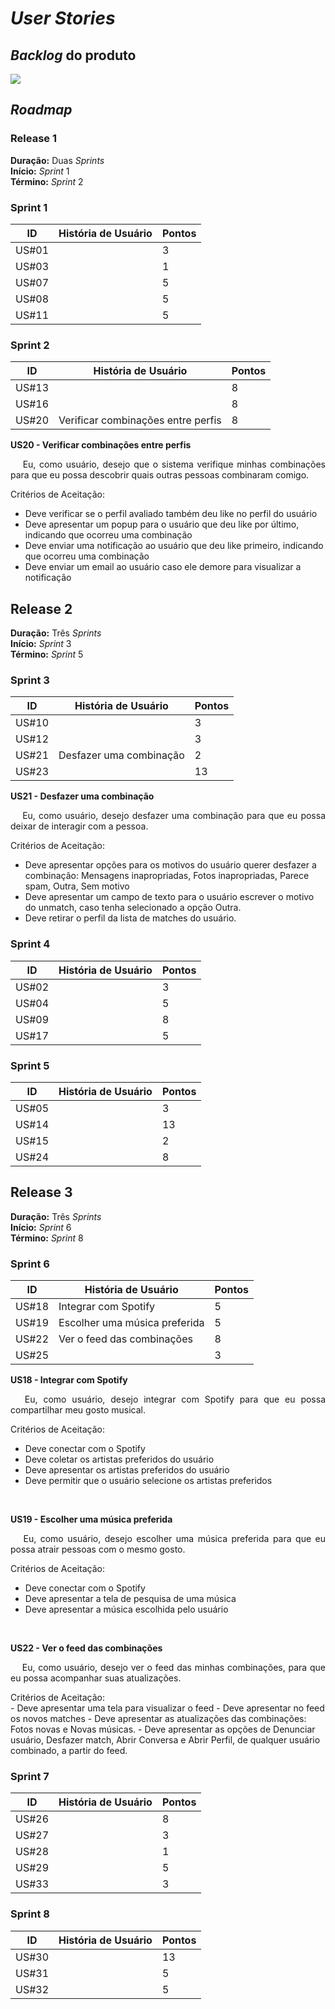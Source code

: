 # _User Stories_

## _Backlog_ do produto

<a data-fancybox="gallery" href="../../img/user_stories.jpg"><img src="../../img/user_stories-mini.jpg"></a>

## _Roadmap_

### Release 1

__Duração:__ Duas _Sprints_<br/>
__Início:__ _Sprint_ 1<br/>
__Término:__ _Sprint_ 2<br/>

### Sprint 1

|ID|História de Usuário|Pontos|
|--|-------------------|------|
|US#01||3|
|US#03||1|
|US#07||5|
|US#08||5|
|US#11||5|


### Sprint 2

|ID|História de Usuário|Pontos|
|--|-------------------|------|
|US#13||8|
|US#16||8|
|US#20|Verificar combinações entre perfis|8|

  **US20 - Verificar combinações entre perfis** <br />
    <p align="justify">&emsp;
    Eu, como usuário, desejo que o sistema verifique minhas combinações para que eu possa descobrir quais outras pessoas combinaram comigo.
    </p>
  	Critérios de Aceitação:<br />

  - Deve verificar se o perfil avaliado também deu like no perfil do usuário
  - Deve apresentar um popup para o usuário que deu like por último, indicando que ocorreu uma combinação
  - Deve enviar uma notificação ao usuário que deu like primeiro, indicando que ocorreu uma combinação
  - Deve enviar um email ao usuário caso ele demore para visualizar a notificação  


## Release 2

__Duração:__ Três _Sprints_<br/>
__Início:__ _Sprint_ 3<br/>
__Término:__ _Sprint_ 5<br/>

### Sprint 3

|ID|História de Usuário|Pontos|
|--|-------------------|------|
|US#10||3|
|US#12||3|
|US#21|Desfazer uma combinação|2|
|US#23||13|

  **US21 - Desfazer uma combinação** <br />
    <p align="justify">&emsp;
  	Eu, como usuário, desejo desfazer uma combinação para que eu possa deixar de interagir com a pessoa.
    </p>
  	Critérios de Aceitação: <br />
  - Deve apresentar opções para os motivos do usuário querer desfazer a combinação: Mensagens inapropriadas, Fotos inapropriadas, Parece spam, Outra, Sem motivo
  - Deve apresentar um campo de texto para o usuário escrever o motivo do unmatch, caso tenha selecionado a opção Outra.
  - Deve retirar o perfil da lista de matches do usuário.


### Sprint 4

|ID|História de Usuário|Pontos|
|--|-------------------|------|
|US#02||3|
|US#04||5|
|US#09||8|
|US#17||5|


### Sprint 5

|ID|História de Usuário|Pontos|
|--|-------------------|------|
|US#05||3|
|US#14||13|
|US#15||2|
|US#24||8|


## Release 3

__Duração:__ Três _Sprints_<br/>
__Início:__ _Sprint_ 6<br/>
__Término:__ _Sprint_ 8<br/>

### Sprint 6

|ID|História de Usuário|Pontos|
|--|-------------------|------|
|US#18|Integrar com Spotify|5|
|US#19|Escolher uma música preferida|5|
|US#22|Ver o feed das combinações|8|
|US#25||3|

  **US18 - Integrar com Spotify** <br />
  <p align="justify">&emsp;
  	Eu, como usuário, desejo integrar com Spotify para que eu possa compartilhar meu gosto musical.</p>
  	Critérios de Aceitação:<br />

  - Deve conectar com o Spotify
  - Deve coletar os artistas preferidos do usuário
  - Deve apresentar os artistas preferidos do usuário
  - Deve permitir que o usuário selecione os artistas preferidos

<br />

  **US19 - Escolher uma música preferida** <br />
  <p align="justify">&emsp;
  	Eu, como usuário, desejo escolher uma música preferida para que eu possa atrair pessoas com o mesmo gosto.
  </p>
  	Critérios de Aceitação: <br />

  - Deve conectar com o Spotify
  - Deve apresentar a tela de pesquisa de uma música
  - Deve apresentar a música escolhida pelo usuário

<br />

  **US22 - Ver o feed das combinações** <br />
  <p align="justify">&emsp;
  Eu, como usuário, desejo ver o feed das minhas combinações, para que eu possa acompanhar suas atualizações.
  </p>
  Critérios de Aceitação: <br />
  - Deve apresentar uma tela para visualizar o feed
  - Deve apresentar no feed os novos matches
  - Deve apresentar as atualizações das combinações: Fotos novas e Novas músicas.    
  - Deve apresentar as opções de Denunciar usuário, Desfazer match, Abrir Conversa e Abrir Perfil, de qualquer usuário combinado, a partir do feed. 


### Sprint 7

|ID|História de Usuário|Pontos|
|--|-------------------|------|
|US#26||8|
|US#27||3|
|US#28||1|
|US#29||5|
|US#33||3|


### Sprint 8

|ID|História de Usuário|Pontos|
|--|-------------------|------|
|US#30||13|
|US#31||5|
|US#32||5|
